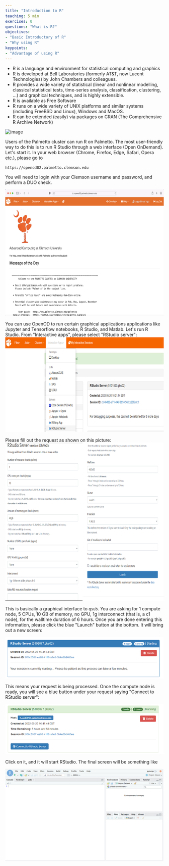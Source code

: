 ```yaml
---
title: "Introduction to R"
teaching: 5 min
exercises: 0
questions: "What is R?"
objectives:
- "Basic Introductory of R"
- "Why using R"
keypoints:
- "Advantage of using R"
---
```

- R is a language and environment for statistical computing and graphics
- R is developed at Bell Laboratories (formerly AT&T, now Lucent Technologies) by John Chambers and colleagues.
- R provides a wide variety of statistical (linear and nonlinear modelling, classical statistical tests, time-series analysis, classification, clustering, …) and graphical techniques, and is highly extensible. 
- R is available as Free Software 
- R runs on a wide variety of UNIX platforms and similar systems (including FreeBSD and Linux), Windows and MacOS.
- R can be extended (easily) via packages on CRAN (The Comprehensive R Archive Network)

![image](https://user-images.githubusercontent.com/43855029/114046192-a3f0aa80-9856-11eb-9646-995a67c144f9.png)

Users of the Palmetto cluster can run R on Palmetto. The most user-friendly way to do this is to run R Studio through a web interface (Open OnDemand). Let's start it. In your web browser (Chrome, Firefox, Edge, Safari, Opera etc.), please go to

```
https://openod02.palmetto.clemson.edu
```

You will need to login with your Clemson username and password, and perform a DUO check. 

<img src="../fig/openod_dashboard.png" alt="Open OnDemand Dashboard" style="height:400px">

You can use OpenOD to run certain graphical applications applications like Jupyter and Tensorflow notebooks, R Studio, and Matlab. Let's run R Studio. From "Interactive apps", please select "RStudio server":
<img src="../fig/rstudio1.png" style="height:300px">

Please fill out the request as shown on this picture:
<img src="../fig/rstudio2.png" style="height:500px">

This is basically a graphical interface to `qsub`. You are asking for 1 compute node, 5 CPUs, 10 GB of memory, no GPU, 1g interconnect (that is, a c1 node), for the walltime duration of 6 hours. Once you are done entering this information, please click the blue "Launch" button at the bottom. It will bring out a new screen:

<img src="../fig/rstudio3.png">

This means your request is being processed. Once the compute node is ready, you will see a blue button under your request saying "Connect to RStudio server":

<img src="../fig/rstudio4.png">

Click on it, and it will start RStudio. The final screen will be something like

<img src="../fig/rstudio_gui.png">

